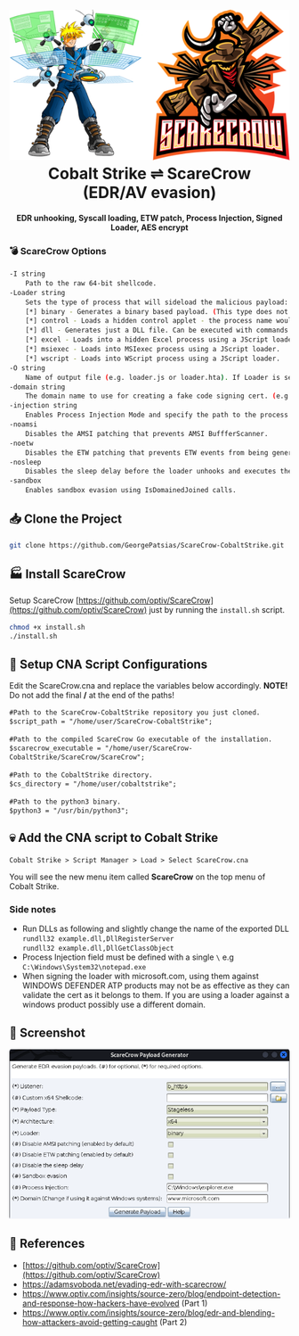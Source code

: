 <h1 align="center">
<br>
<img src=image.png>
<br>
Cobalt Strike ⇌ ScareCrow
<br>
(EDR/AV evasion)
</h1>

<h4 align="center">EDR unhooking, Syscall loading, ETW patch, Process Injection, Signed Loader, AES encrypt</h4>

### 💣 ScareCrow Options
```bash
-I string
    Path to the raw 64-bit shellcode.
-Loader string
    Sets the type of process that will sideload the malicious payload:
    [*] binary - Generates a binary based payload. (This type does not benefit from any sideloading)
    [*] control - Loads a hidden control applet - the process name would be rundll32 if -O is specified. A JScript loader will be generated.
    [*] dll - Generates just a DLL file. Can be executed with commands such as rundll32 or regsvr32 with DllRegisterServer, DllGetClassObject as export functions.
    [*] excel - Loads into a hidden Excel process using a JScript loader.
    [*] msiexec - Loads into MSIexec process using a JScript loader.
    [*] wscript - Loads into WScript process using a JScript loader.
-O string
    Name of output file (e.g. loader.js or loader.hta). If Loader is set to dll or binary this option is not required.
-domain string
    The domain name to use for creating a fake code signing cert. (e.g. www.acme.com) 
-injection string
    Enables Process Injection Mode and specify the path to the process to create/inject into (use \ for the path).
-noamsi
    Disables the AMSI patching that prevents AMSI BuffferScanner.
-noetw
    Disables the ETW patching that prevents ETW events from being generated.
-nosleep
    Disables the sleep delay before the loader unhooks and executes the shellcode.
-sandbox
    Enables sandbox evasion using IsDomainedJoined calls.
```
## 📥 Clone the Project
```bash
git clone https://github.com/GeorgePatsias/ScareCrow-CobaltStrike.git
```

## 🏭 Install ScareCrow

Setup ScareCrow [https://github.com/optiv/ScareCrow](https://github.com/optiv/ScareCrow) just by running the `install.sh` script.
```bash
chmod +x install.sh
./install.sh
```

## 🔧 Setup CNA Script Configurations

Edit the ScareCrow.cna and replace the variables below accordingly. **NOTE!** Do not add the final **/** at the end of the paths!
```
#Path to the ScareCrow-CobaltStrike repository you just cloned.
$script_path = "/home/user/ScareCrow-CobaltStrike";

#Path to the compiled ScareCrow Go executable of the installation.
$scarecrow_executable = "/home/user/ScareCrow-CobaltStrike/ScareCrow/ScareCrow";

#Path to the CobaltStrike directory.
$cs_directory = "/home/user/cobaltstrike";

#Path to the python3 binary.
$python3 = "/usr/bin/python3";
```

## 💀 Add the CNA script to Cobalt Strike
`Cobalt Strike > Script Manager > Load > Select ScareCrow.cna`

You will see the new menu item called **ScareCrow** on the top menu of Cobalt Strike.

### Side notes
* Run DLLs as following and slightly change the name of the exported DLL <br> `rundll32 example.dll,DllRegisterServer` <br> `rundll32 example.dll,DllGetClassObject`
* Process Injection field must be defined with a single `\` e.g `C:\Windows\System32\notepad.exe`
* When signing the loader with microsoft.com, using them against WINDOWS DEFENDER ATP products may not be as effective as they can validate the cert as it belongs to them. If you are using a loader against a windows product possibly use a different domain.

## 📖 Screenshot
<img src=Screenshot1.png>

## 📖 References
* [https://github.com/optiv/ScareCrow](https://github.com/optiv/ScareCrow)
* https://adamsvoboda.net/evading-edr-with-scarecrow/<br/>
* https://www.optiv.com/insights/source-zero/blog/endpoint-detection-and-response-how-hackers-have-evolved (Part 1)<br/>
* https://www.optiv.com/insights/source-zero/blog/edr-and-blending-how-attackers-avoid-getting-caught (Part 2)
